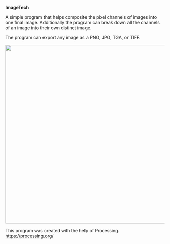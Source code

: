**ImageTech**

A simple program that helps composite the pixel channels of images into one final image.
Additionally the program can break down all the channels of an image into their own distinct image.

The program can export any image as a PNG, JPG, TGA, or TIFF.

<p align="center">
  <img width="670" height="565" src="https://user-images.githubusercontent.com/22376381/67170528-86890180-f380-11e9-80a6-1303c0fd14f6.png">
</p>

This program was created with the help of Processing.
https://processing.org/
